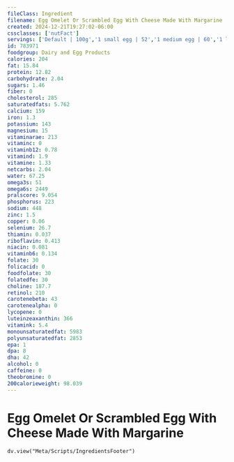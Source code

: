 ```yaml
---
fileClass: Ingredient
filename: Egg Omelet Or Scrambled Egg With Cheese Made With Margarine
created: 2024-12-21T19:27:02-06:00
cssclasses: ['nutFact']
servings: ['Default | 100g','1 small egg | 52','1 medium egg | 60','1 large egg | 69','1 extra large egg | 77','1 egg, ns as to size | 69','1 cup | 202','1 jumbo egg | 87']
id: 783971
foodgroup: Dairy and Egg Products 
calories: 204
fat: 15.84
protein: 12.82
carbohydrate: 2.04
sugars: 1.46
fiber: 0
cholesterol: 285
saturatedfats: 5.762
calcium: 159
iron: 1.3
potassium: 143
magnesium: 15
vitaminarae: 213
vitaminc: 0
vitaminb12: 0.78
vitamind: 1.9
vitamine: 1.33
netcarbs: 2.04
water: 67.25
omega3s: 51
omega6s: 2449
pralscore: 9.054
phosphorus: 223
sodium: 448
zinc: 1.5
copper: 0.06
selenium: 26.7
thiamin: 0.037
riboflavin: 0.413
niacin: 0.081
vitaminb6: 0.134
folate: 30
folicacid: 0
foodfolate: 30
folatedfe: 30
choline: 187.7
retinol: 210
carotenebeta: 43
carotenealpha: 0
lycopene: 0
luteinzeaxanthin: 366
vitamink: 5.4
monounsaturatedfat: 5983
polyunsaturatedfat: 2853
epa: 1
dpa: 8
dha: 42
alcohol: 0
caffeine: 0
theobromine: 0
200calorieweight: 98.039
---
```


# Egg Omelet Or Scrambled Egg With Cheese Made With Margarine

```dataviewjs
dv.view("Meta/Scripts/IngredientsFooter")
```